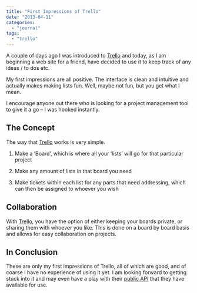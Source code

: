 ```yaml
---
title: "First Impressions of Trello"
date: "2013-04-11"
categories: 
  - "journal"
tags: 
  - "trello"
---
```


A couple of days ago I was introduced to [Trello](http://web.archive.org/web/20130622070547/https://trello.com/) and today, as I am beginning a web site for a friend, have decided to use it to keep track of any ideas / to dos etc.

My first impressions are all positive. The interface is clean and intuitive and actually makes making lists fun. Well, maybe not fun, but you get what I mean.

I encourage anyone out there who is looking for a project management tool to give it a go – I was hooked instantly.

## The Concept

The way that [Trello](http://web.archive.org/web/20130622070547/https://trello.com/) works is very simple.

1. Make a ‘Board’, which is where all your ‘lists’ will go for that particular project

3. Make any amount of lists in that board you need

5. Make tickets within each list for any parts that need addressing, which can then be assigned to whoever you wish

## Collaboration

With [Trello](http://web.archive.org/web/20130622070547/https://trello.com/), you have the option of either keeping your boards private, or sharing them with whoever you like. This is done on a board by board basis and allows for easy collaboration on projects.

## In Conclusion

These are only my first impressions of Trello, all of which are good, and of coarse I have no experience of using it yet. I am looking forward to getting stuck into it and may even have a play with their [public API](http://web.archive.org/web/20130622070547/https://trello.com/docs/) that they have available for use.
